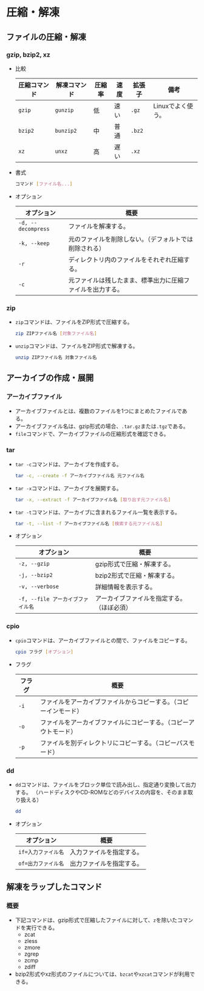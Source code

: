 # 圧縮・解凍

## ファイルの圧縮・解凍

### gzip, bzip2, xz

- 比較

  |圧縮コマンド|解凍コマンド|圧縮率|速度|拡張子|備考|
  |---|---|---|---|---|---|
  |`gzip`|`gunzip`|低|速い|`.gz`|Linuxでよく使う。|
  |`bzip2`|`bunzip2`|中|普通|`.bz2`||
  |`xz`|`unxz`|高|遅い|`.xz`||

- 書式

  ```bash
  コマンド [ファイル名...]
  ```

- オプション

  | オプション         | 概要                                                       |
  | ------------------ | ---------------------------------------------------------- |
  | `-d, --decompress` | ファイルを解凍する。                                       |
  | `-k, --keep`       | 元のファイルを削除しない。（デフォルトでは削除される）     |
  | `-r`               | ディレクトリ内のファイルをそれぞれ圧縮する。               |
  | `-c`               | 元ファイルは残したまま、標準出力に圧縮ファイルを出力する。 |

### zip

- `zip`コマンドは、ファイルをZIP形式で圧縮する。

  ```bash
  zip ZIPファイル名 [対象ファイル名]
  ```

- `unzip`コマンドは、ファイルをZIP形式で解凍する。

  ```bash
  unzip ZIPファイル名 対象ファイル名
  ```

## アーカイブの作成・展開

### アーカイブファイル

- アーカイブファイルとは、複数のファイルを1つにまとめたファイルである。
- アーカイブファイル名は、gzip形式の場合、`.tar.gz`または`.tgz`である。
- `file`コマンドで、アーカイブファイルの圧縮形式を確認できる。

### tar

- `tar -c`コマンドは、アーカイブを作成する。

  ```bash
  tar -c, --create -f アーカイブファイル名 元ファイル名
  ```

- `tar -x`コマンドは、アーカイブを展開する。

  ```bash
  tar -x, --extract -f アーカイブファイル名 [取り出す元ファイル名]
  ```

- `tar -t`コマンドは、アーカイブに含まれるファイル一覧を表示する。

  ```bash
  tar -t, --list -f アーカイブファイル名 [検索する元ファイル名]
  ```

- オプション

  | オプション                        | 概要                                       |
  | --------------------------------- | ------------------------------------------ |
  | `-z, --gzip`                      | gzip形式で圧縮・解凍する。                 |
  | `-j, --bzip2`                     | bzip2形式で圧縮・解凍する。                |
  | `-v, --verbose`                   | 詳細情報を表示する。                       |
  | `-f, --file アーカイブファイル名` | アーカイブファイルを指定する。（ほぼ必須） |

### cpio

- `cpio`コマンドは、アーカイブファイルとの間で、ファイルをコピーする。

  ```bash
  cpio フラグ [オプション]
  ```

- フラグ
  
  | フラグ | 概要                                                         |
  | ------ | ------------------------------------------------------------ |
  | `-i`   | ファイルをアーカイブファイルからコピーする。（コピーインモード） |
  | `-o`   | ファイルをアーカイブファイルにコピーする。（コピーアウトモード） |
  | `-p`   | ファイルを別ディレクトリにコピーする。（コピーパスモード）   |

### dd

- `dd`コマンドは、ファイルをブロック単位で読み出し、指定通り変換して出力する。
  （ハードディスクやCD-ROMなどのデバイスの内容を、そのまま取り扱える）
  
  ```bash
  dd
  ```
  
- オプション

  | オプション          | 概要                     |
  | ------------------- | ------------------------ |
  | `if=入力ファイル名` | 入力ファイルを指定する。 |
  | `of=出力ファイル名` | 出力ファイルを指定する。 |

## 解凍をラップしたコマンド

### 概要

- 下記コマンドは、gzip形式で圧縮したファイルに対して、`z`を除いたコマンドを実行できる。
  - zcat
  - zless
  - zmore
  - zgrep
  - zcmp
  - zdiff
- bzip2形式やxz形式のファイルについては、`bzcat`や`xzcat`コマンドが利用できる。
